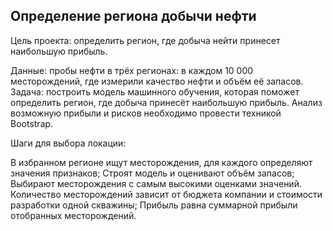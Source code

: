 ## Определение региона добычи нефти

Цель проекта: определить регион, где добыча нейти принесет наибольшую прибыль.

Данные: пробы нефти в трёх регионах: в каждом 10 000 месторождений, где измерили качество нефти и объём её запасов.
Задача: построить модель машинного обучения, которая поможет определить регион, где добыча принесёт наибольшую прибыль.
Анализ возможную прибыли и рисков необходимо провести техникой Bootstrap.

Шаги для выбора локации:

В избранном регионе ищут месторождения, для каждого определяют значения признаков;
Строят модель и оценивают объём запасов;
Выбирают месторождения с самым высокими оценками значений. Количество месторождений зависит от бюджета компании и стоимости разработки одной скважины;
Прибыль равна суммарной прибыли отобранных месторождений.
